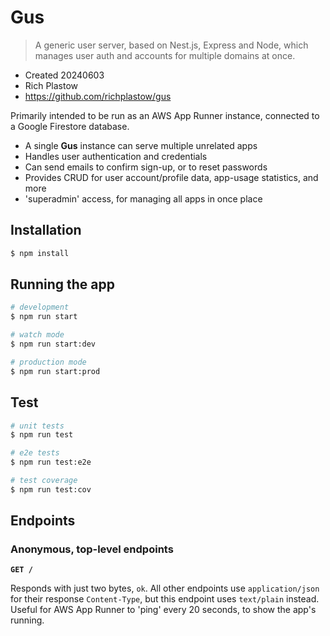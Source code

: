 # Gus

> A generic user server, based on Nest.js, Express and Node, which manages user auth and accounts for multiple domains at once.

-   Created 20240603
-   Rich Plastow
-   <https://github.com/richplastow/gus>

Primarily intended to be run as an AWS App Runner instance, connected to
a Google Firestore database.

-   A single **Gus** instance can serve multiple unrelated apps
-   Handles user authentication and credentials
-   Can send emails to confirm sign-up, or to reset passwords
-   Provides CRUD for user account/profile data, app-usage statistics, and more
-   'superadmin' access, for managing all apps in once place

## Installation

```bash
$ npm install
```

## Running the app

```bash
# development
$ npm run start

# watch mode
$ npm run start:dev

# production mode
$ npm run start:prod
```

## Test

```bash
# unit tests
$ npm run test

# e2e tests
$ npm run test:e2e

# test coverage
$ npm run test:cov
```

## Endpoints

### Anonymous, top-level endpoints

**`GET /`**

Responds with just two bytes, `ok`. All other endpoints use `application/json`
for their response `Content-Type`, but this endpoint uses `text/plain` instead.
Useful for AWS App Runner to 'ping' every 20 seconds, to show the app's running.
